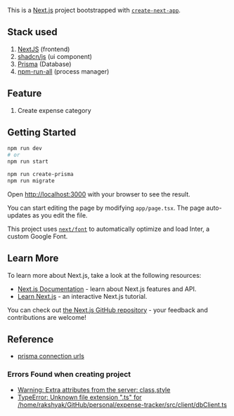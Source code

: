 This is a [Next.js](https://nextjs.org/) project bootstrapped with [`create-next-app`](https://github.com/vercel/next.js/tree/canary/packages/create-next-app).

## Stack used
1. [NextJS](https://nextjs.org/docs) (frontend)
1. [shadcn/js](https://ui.shadcn.com/docs/installation/next) (ui component)
1. [Prisma](https://www.npmjs.com/package/prisma) (Database)
1. [npm-run-all](https://www.npmjs.com/package/npm-run-all) (process manager) 

## Feature
1. Create expense category

## Getting Started

```bash
npm run dev
# or
npm run start 
```

```bash
npm run create-prisma
npm run migrate
```

Open [http://localhost:3000](http://localhost:3000) with your browser to see the result.

You can start editing the page by modifying `app/page.tsx`. The page auto-updates as you edit the file.

This project uses [`next/font`](https://nextjs.org/docs/basic-features/font-optimization) to automatically optimize and load Inter, a custom Google Font.

## Learn More

To learn more about Next.js, take a look at the following resources:

- [Next.js Documentation](https://nextjs.org/docs) - learn about Next.js features and API.
- [Learn Next.js](https://nextjs.org/learn) - an interactive Next.js tutorial.

You can check out [the Next.js GitHub repository](https://github.com/vercel/next.js/) - your feedback and contributions are welcome!

## Reference
- [prisma connection urls](https://www.prisma.io/docs/getting-started/setup-prisma/start-from-scratch/relational-databases/connect-your-database-typescript-postgresql)
### Errors Found when creating project
- [Warning: Extra attributes from the server: class,style]()
- [TypeError: Unknown file extension ".ts" for /home/rakshyak/GitHub/personal/expense-tracker/src/client/dbClient.ts]()
